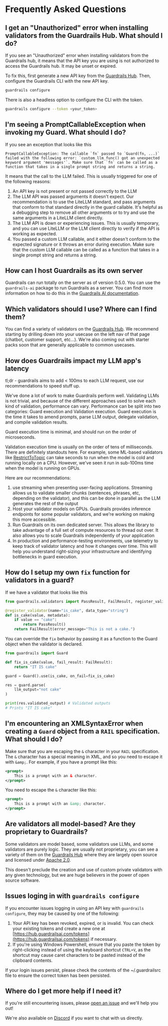 # Frequently Asked Questions

## I get an "Unauthorized" error when installing validators from the Guardrails Hub. What should I do?

If you see an "Unauthorized" error when installing validators from the Guardrails hub, it means that the API key you are using is not authorized to access the Guardrails hub. It may be unset or expired. 

To fix this, first generate a new API key from the [Guardrails Hub](https://hub.guardrailsai.com/keys). Then, configure the Guardrails CLI with the new API key.

```bash
guardrails configure
```

There is also a headless option to configure the CLI with the token.

```bash
guardrails configure --token <your_token>
```

## I'm seeing a PromptCallableException when invoking my Guard. What should I do?

If you see an exception that looks like this

```
PromptCallableException: The callable `fn` passed to `Guard(fn, ...)` failed with the following error: `custom_llm_func() got an unexpected keyword argument 'messages'`. Make sure that `fn` can be called as a function that takes in a single prompt string and returns a string.
```

It means that the call to the LLM failed. This is usually triggered for one of the following reasons:

1. An API key is not present or not passed correctly to the LLM
1. The LLM API was passed arguments it doesn't expect. Our recommendation is to use the LiteLLM standard, and pass arguments that conform to that standard directly in the guard callable. It's helpful as a debugging step to remove all other arguments or to try and use the same arguments in a LiteLLM client directly.
1. The LLM API is down or experiencing issues. This is usually temporary, and you can use LiteLLM or the LLM client directly to verify if the API is working as expected.
1. You passed a custom LLM callable, and it either doesn't conform to the expected signature or it throws an error during execution. Make sure that the custom LLM callable can be called as a function that takes in a single prompt string and returns a string.

## How can I host Guardrails as its own server

Guardrails can run totally on the server as of version 0.5.0. You can use the `guardrails-ai` package to run Guardrails as a server. You can find more information on how to do this in the [Guardrails AI documentation](https://docs.guardrails.ai/guardrails_ai/installation).

## Which validators should I use? Where can I find them?

You can find a variety of validators on the [Guardrails Hub](https://hub.guardrailsai.com). We recommend starting by drilling down into your usecase on the left nav of that page (chatbot, customer support, etc...). We're also coming out with starter packs soon that are generally applicable to common usecases.

## How does Guardrails impact my LLM app's latency

tl;dr - guardrails aims to add < 100ms to each LLM request, use our recommendations to speed stuff up.

We've done a lot of work to make Guardrails perform well. Validating LLMs is not trivial, and because of the different approaches used to solve each kind of validation, performance can vary. Performance can be split into two categories: Guard execution and Validation execution. Guard execution is the time it takes to amend prompts, parse LLM output, delegate validation, and compile validation results. 

Guard execution time is minimal, and should run on the order of microseconds.

Validation execution time is usually on the order of tens of milliseconds. There are definitely standouts here. For example, some ML-based validators like [RestrictToTopic](https://hub.guardrailsai.com/validator/tryolabs/restricttotopic) can take seconds to run when the model is cold and running locally on a CPU. However, we've seen it run in sub-100ms time when the model is running on GPUs.

Here are our recommendations:

1. use streaming when presenting user-facing applications. Streaming allows us to validate smaller chunks (sentences, phrases, etc, depending on the validator), and this can be done in parallel as the LLM generates the rest of the output
1. Host your validator models on GPUs. Guardrails provides inference endpoints for some popular validators, and we're working on making this more accessible.
1. Run Guardrails on its own dedicated server. This allows the library to take advantage of a full set of compute resources to thread out over. It also allows you to scale Guardrails independently of your application
1. In production and performance-testing environments, use telemetry to keep track of validator latency and how it changes over time. This will help you understand right-sizing your infrastructure and identifying bottlenecks in guard execution.

## How do I setup my own `fix` function for validators in a guard?

If we have a validator that looks like this
```python
from guardrails.validators import PassResult, FailResult, register_validator

@register_validator(name="is_cake", data_type="string")
def is_cake(value, metadata):
    if value == "cake":
        return PassResult()
    return FailResult(error_message="This is not a cake.")
```

You can override the `fix` behavior by passing it as a function to the Guard object when the validator is declared.

```python
from guardrails import Guard

def fix_is_cake(value, fail_result: FailResult):
    return "IT IS cake"

guard = Guard().use(is_cake, on_fail=fix_is_cake)

res = guard.parse(
    llm_output="not cake"
)

print(res.validated_output) # Validated outputs
# Prints "IT IS cake"
```

## I'm encountering an XMLSyntaxError when creating a `Guard` object from a `RAIL` specification. What should I do?

Make sure that you are escaping the `&` character in your `RAIL` specification. The `&` character has a special meaning in XML, and so you need to escape it with `&amp;`. For example, if you have a prompt like this:

```xml
<prompt>
    This is a prompt with an & character.
</prompt>
```

You need to escape the `&` character like this:

```xml
<prompt>
    This is a prompt with an &amp; character.
</prompt>
```

## Are validators all model-based? Are they proprietary to Guardrails?

Some validators are model based, some validators use LLMs, and some validators are purely logic. They are usually not proprietary, you can see a variety of them on the [Guardrails Hub](https://hub.guardrailsai.com) where they are largely open source and licensed under [Apache 2.0](https://www.apache.org/licenses/LICENSE-2.0).

This doesn't preclude the creation and use of custom private validators with any given technology, but we are huge believers in the power of open source software.

## Issues loging in with `guardrails configure`

If you encounter issues logging in using an API key with `guardrails configure`, they may be caused by one of the following:

1. Your API key has been revoked, expired, or is invalid. You can check your existing tokens and create a new one at [https://hub.guardrailsai.com/tokens](https://hub.guardrailsai.com/tokens) if necessary.
2. If you're using Windows Powershell, ensure that you paste the token by right-clicking instead of using the keyboard shortcut `CTRL+V`, as the shortcut may cause caret characters to be pasted instead of the clipboard contents.

If your login issues persist, please check the contents of the ~/.guardrailsrc file to ensure the correct token has been persisted.

## Where do I get more help if I need it?

If you're still encountering issues, please [open an issue](https://github.com/guardrails-ai/guardrails/issues/new) and we'll help you out!

We're also available on [Discord](https://discord.gg/U9RKkZSBgx) if you want to chat with us directly.
